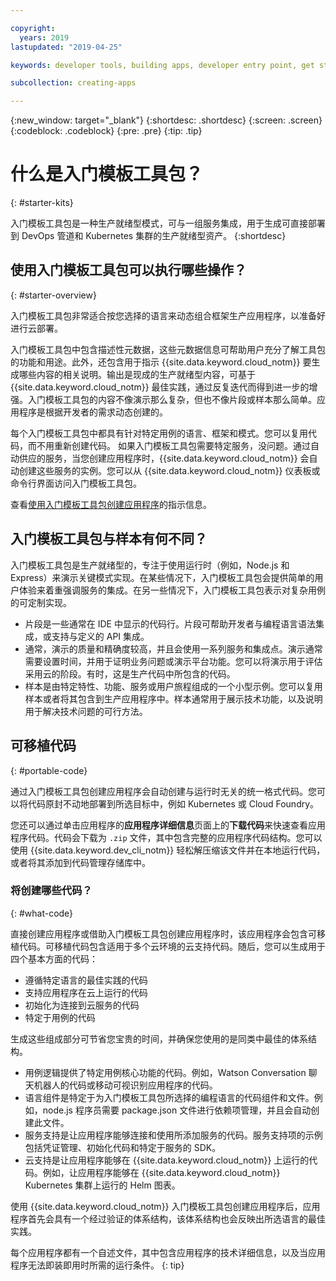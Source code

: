 ```yaml
---

copyright:
  years: 2019
lastupdated: "2019-04-25"

keywords: developer tools, building apps, developer entry point, get started coding, starter kit

subcollection: creating-apps

---
```

{:new_window: target="_blank"}
{:shortdesc: .shortdesc}
{:screen: .screen}
{:codeblock: .codeblock}
{:pre: .pre}
{:tip: .tip}

# 什么是入门模板工具包？
{: #starter-kits}

入门模板工具包是一种生产就绪型模式，可与一组服务集成，用于生成可直接部署到 DevOps 管道和 Kubernetes 集群的生产就绪型资产。
{:shortdesc}

## 使用入门模板工具包可以执行哪些操作？
{: #starter-overview}

入门模板工具包非常适合按您选择的语言来动态组合框架生产应用程序，以准备好进行云部署。 

入门模板工具包中包含描述性元数据，这些元数据信息可帮助用户充分了解工具包的功能和用途。此外，还包含用于指示 {{site.data.keyword.cloud_notm}} 要生成哪些内容的相关说明。输出是现成的生产就绪型内容，可基于 {{site.data.keyword.cloud_notm}} 最佳实践，通过反复迭代而得到进一步的增强。入门模板工具包的内容不像演示那么复杂，但也不像片段或样本那么简单。应用程序是根据开发者的需求动态创建的。

每个入门模板工具包中都具有针对特定用例的语言、框架和模式。您可以复用代码，而不用重新创建代码。
如果入门模板工具包需要特定服务，没问题。通过自动供应的服务，当您创建应用程序时，{{site.data.keyword.cloud_notm}} 会自动创建这些服务的实例。您可以从 {{site.data.keyword.cloud_notm}} 仪表板或命令行界面访问入门模板工具包。

查看[使用入门模板工具包创建应用程序](/docs/apps?topic=creating-apps-tutorial-starterkit)的指示信息。

## 入门模板工具包与样本有何不同？
入门模板工具包是生产就绪型的，专注于使用运行时（例如，Node.js 和 Express）来演示关键模式实现。在某些情况下，入门模板工具包会提供简单的用户体验来着重强调服务的集成。在另一些情况下，入门模板工具包表示对复杂用例的可定制实现。

* 片段是一些通常在 IDE 中显示的代码行。片段可帮助开发者与编程语言语法集成，或支持与定义的 API 集成。
* 通常，演示的质量和精确度较高，并且会使用一系列服务和集成点。演示通常需要设置时间，并用于证明业务问题或演示平台功能。您可以将演示用于评估采用云的阶段。有时，这是生产代码中所包含的代码。
* 样本是由特定特性、功能、服务或用户旅程组成的一个小型示例。您可以复用样本或者将其包含到生产应用程序中。样本通常用于展示技术功能，以及说明用于解决技术问题的可行方法。

## 可移植代码
{: #portable-code}

通过入门模板工具包创建应用程序会自动创建与运行时无关的统一格式代码。您可以将代码原封不动地部署到所选目标中，例如 Kubernetes 或 Cloud Foundry。

您还可以通过单击应用程序的**应用程序详细信息**页面上的**下载代码**来快速查看应用程序代码。代码会下载为 `.zip` 文件，其中包含完整的应用程序代码结构。您可以使用 {{site.data.keyword.dev_cli_notm}} 轻松解压缩该文件并在本地运行代码，或者将其添加到代码管理存储库中。

### 将创建哪些代码？
{: #what-code}

直接创建应用程序或借助入门模板工具包创建应用程序时，该应用程序会包含可移植代码。可移植代码包含适用于多个云环境的云支持代码。随后，您可以生成用于四个基本方面的代码：
* 遵循特定语言的最佳实践的代码
* 支持应用程序在云上运行的代码
* 初始化为连接到云服务的代码
* 特定于用例的代码

生成这些组成部分可节省您宝贵的时间，并确保您使用的是同类中最佳的体系结构。

* 用例逻辑提供了特定用例核心功能的代码。例如，Watson Conversation 聊天机器人的代码或移动可视识别应用程序的代码。
* 语言组件是特定于为入门模板工具包所选择的编程语言的代码组件和文件。例如，node.js 程序员需要 package.json 文件进行依赖项管理，并且会自动创建此文件。
* 服务支持是让应用程序能够连接和使用所添加服务的代码。服务支持项的示例包括凭证管理、初始化代码和特定于服务的 SDK。
* 云支持是让应用程序能够在 {{site.data.keyword.cloud_notm}} 上运行的代码。例如，让应用程序能够在 {{site.data.keyword.cloud_notm}} Kubernetes 集群上运行的 Helm 图表。

使用 {{site.data.keyword.cloud_notm}} 入门模板工具包创建应用程序后，应用程序首先会具有一个经过验证的体系结构，该体系结构也会反映出所选语言的最佳实践。

每个应用程序都有一个自述文件，其中包含应用程序的技术详细信息，以及当应用程序无法即装即用时所需的运行条件。
{: tip}
